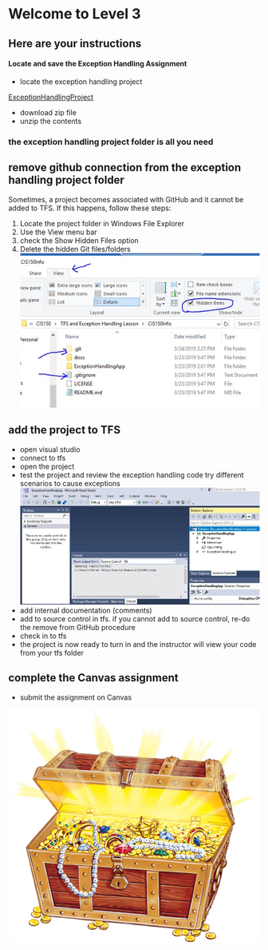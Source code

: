 # Welcome to Level 3

## Here are your instructions

#### Locate and save the Exception Handling Assignment
- locate the exception handling project

[ExceptionHandlingProject](https://github.com/OTC-CISRiley/CIS150Info)
- download zip file 
- unzip the contents
### the exception handling project folder is all you need

## remove github connection from the exception handling project folder
Sometimes, a project becomes associated with GitHub and it cannot be added to TFS. If this happens, follow these steps:
1. Locate the project folder in Windows File Explorer
2. Use the View menu bar
3. check the Show Hidden Files option
4. Delete the hidden Git files/folders
![Example Git Association](gitassociation.JPG)

## add the project to TFS 
- open visual studio
- connect to tfs
- open the project
- test the project and review the exception handling code try different scenarios to cause exceptions
![Visual Studio Project](visualstudio.JPG)
- add internal documentation (comments)
- add to source control in tfs. if you cannot add to source control, re-do the remove from GitHub procedure
- check in to tfs
- the project is now ready to turn in and the instructor will view your code from your tfs folder

## complete the Canvas assignment
- submit the assignment on Canvas

![Treasure](treasure_chest_PNG41.png)
